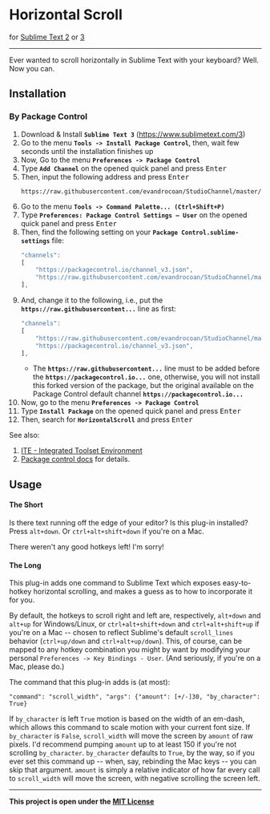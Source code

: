 Horizontal Scroll
=========================

for [Sublime Text 2][0] or [3][3]

-------------

Ever wanted to scroll horizontally in Sublime Text with your keyboard?
Well. Now you can.


## Installation

### By Package Control

1. Download & Install **`Sublime Text 3`** (https://www.sublimetext.com/3)
1. Go to the menu **`Tools -> Install Package Control`**, then,
    wait few seconds until the installation finishes up
1. Now,
    Go to the menu **`Preferences -> Package Control`**
1. Type **`Add Channel`** on the opened quick panel and press <kbd>Enter</kbd>
1. Then,
    input the following address and press <kbd>Enter</kbd>
    ```
    https://raw.githubusercontent.com/evandrocoan/StudioChannel/master/channel.json
    ```
1. Go to the menu **`Tools -> Command Palette...
    (Ctrl+Shift+P)`**
1. Type **`Preferences:
    Package Control Settings – User`** on the opened quick panel and press <kbd>Enter</kbd>
1. Then,
    find the following setting on your **`Package Control.sublime-settings`** file:
    ```js
    "channels":
    [
        "https://packagecontrol.io/channel_v3.json",
        "https://raw.githubusercontent.com/evandrocoan/StudioChannel/master/channel.json",
    ],
    ```
1. And,
    change it to the following, i.e.,
    put the **`https://raw.githubusercontent...`** line as first:
    ```js
    "channels":
    [
        "https://raw.githubusercontent.com/evandrocoan/StudioChannel/master/channel.json",
        "https://packagecontrol.io/channel_v3.json",
    ],
    ```
    * The **`https://raw.githubusercontent...`** line must to be added before the **`https://packagecontrol.io...`** one, otherwise,
      you will not install this forked version of the package,
      but the original available on the Package Control default channel **`https://packagecontrol.io...`**
1. Now,
    go to the menu **`Preferences -> Package Control`**
1. Type **`Install Package`** on the opened quick panel and press <kbd>Enter</kbd>
1. Then,
    search for **`HorizontalScroll`** and press <kbd>Enter</kbd>

See also:

1. [ITE - Integrated Toolset Environment](https://github.com/evandrocoan/ITE)
1. [Package control docs](https://packagecontrol.io/docs/usage) for details.


## Usage

#### The Short

Is there text running off the edge of your editor?
Is this plug-in installed?
Press `alt+down`. Or `ctrl+alt+shift+down` if you're on a Mac.

There weren't any good hotkeys left! I'm sorry!


#### The Long

This plug-in adds one command to Sublime Text which exposes easy-to-hotkey horizontal scrolling, and makes a guess as to how to incorporate it for you.

By default, the hotkeys to scroll right and left are, respectively, `alt+down` and `alt+up` for Windows/Linux, or `ctrl+alt+shift+down` and `ctrl+alt+shift+up` if you're on a Mac -- chosen to reflect Sublime's default `scroll_lines` behavior (`ctrl+up/down` and `ctrl+alt+up/down`). This, of course, can be mapped to any hotkey combination you might by want by modifying your personal `Preferences -> Key Bindings - User`. (And seriously, if you're on a Mac, please do.)

The command that this plug-in adds is (at most):

    "command": "scroll_width", "args": {"amount": [+/-]30, "by_character": True}

If `by_character` is left `True` motion is based on the width of an em-dash, which allows this command to scale motion with your current font size. If `by_character` is `False`, `scroll_width` will move the screen by `amount` of raw pixels. I'd recommend pumping `amount` up to at least 150 if you're not scrolling `by_character`.
`by_character` defaults to `True`, by the way, so if you ever set this command up -- when, say, rebinding the Mac keys -- you can skip that argument.
`amount` is simply a relative indicator of how far every call to `scroll_width` will move the screen, with negative scrolling the screen left.

-----

**This project is open under the [MIT License][1]**

 [0]: http://www.sublimetext.com/2
 [1]: http://revolunet.mit-license.org
 [2]: http://wbond.net/sublime_packages/package_control/installation
 [3]: http://www.sublimetext.com/3
